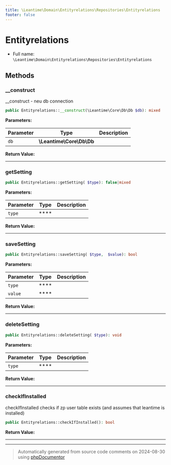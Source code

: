 ```yaml
---
title: \Leantime\Domain\Entityrelations\Repositories\Entityrelations
footer: false
---
```


# Entityrelations





* Full name: `\Leantime\Domain\Entityrelations\Repositories\Entityrelations`



## Methods

### __construct

__construct - neu db connection

```php
public Entityrelations::__construct(\Leantime\Core\Db\Db $db): mixed
```








**Parameters:**

| Parameter | Type | Description |
|-----------|------|-------------|
| `db` | **\Leantime\Core\Db\Db** |  |


**Return Value:**





---
### getSetting



```php
public Entityrelations::getSetting( $type): false|mixed
```








**Parameters:**

| Parameter | Type | Description |
|-----------|------|-------------|
| `type` | **** |  |


**Return Value:**





---
### saveSetting



```php
public Entityrelations::saveSetting( $type,  $value): bool
```








**Parameters:**

| Parameter | Type | Description |
|-----------|------|-------------|
| `type` | **** |  |
| `value` | **** |  |


**Return Value:**





---
### deleteSetting



```php
public Entityrelations::deleteSetting( $type): void
```








**Parameters:**

| Parameter | Type | Description |
|-----------|------|-------------|
| `type` | **** |  |


**Return Value:**





---
### checkIfInstalled

checkIfInstalled checks if zp user table exists (and assumes that leantime is installed)

```php
public Entityrelations::checkIfInstalled(): bool
```









**Return Value:**





---


---
> Automatically generated from source code comments on 2024-08-30 using [phpDocumentor](http://www.phpdoc.org/)
